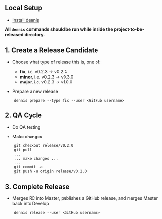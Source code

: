 ## Local Setup

- [Install dennis](https://github.com/kalohq/dennis)

**All `dennis` commands should be run while inside the project-to-be-released directory.**

## 1. Create a Release Candidate

- Choose what type of release this is, one of:
	- **fix**, i.e. v0.2.3 -> v0.2.4
	- **minor**, i.e. v0.2.3 -> v0.3.0
	- **major**, i.e. v0.2.3 -> v1.0.0

- Prepare a new release
```
	dennis prepare --type fix --user <GitHub username>
```

## 2. QA Cycle

- Do QA testing

- Make changes
```
	git checkout release/v0.2.0
	git pull
	...
	... make changes ...
	...
	git commit -a
	git push -u origin release/v0.2.0
```

## 3. Complete Release

- Merges RC into Master, publishes a GitHub release, and merges Master back into Develop
```
	dennis release --user <GitHub username>
```
